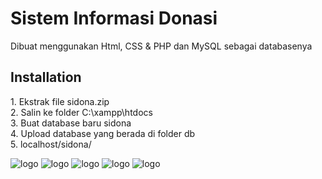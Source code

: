 # Sistem Informasi Donasi

<p>Dibuat menggunakan Html, CSS & PHP dan MySQL sebagai databasenya</p>

## Installation

<p>
  1. Ekstrak file sidona.zip<br>
  2. Salin ke folder C:\xampp\htdocs <br>
  3. Buat database baru sidona <br>
  4. Upload database yang berada di folder db <br>
  5. localhost/sidona/
</p>


![logo](https://github.com/gfadsrwt2nd/Sidona/assets/55633963/7bbc0584-3953-4c46-979b-8acab84389bd)
![logo](https://github.com/gfadsrwt2nd/Sidona/assets/55633963/c54368d1-e165-4099-bdf5-ff9da36cdc00)
![logo](https://github.com/gfadsrwt2nd/Sidona/assets/55633963/af896993-c714-4e19-8c97-b6da19d3ed34)
![logo](https://github.com/gfadsrwt2nd/Sidona/assets/55633963/14ece7ae-e355-47ec-bb17-b07d7ce842e9)
![logo](https://github.com/gfadsrwt2nd/Sidona/assets/55633963/0b90edac-3724-47bf-b25a-284f1f1ce960)


